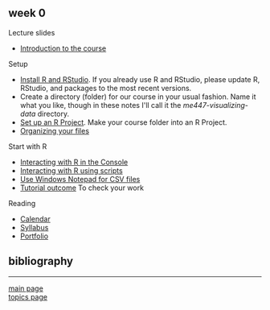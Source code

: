 
week 0
------

Lecture slides

-   [Introduction to the course](../slides/Le01-welcome.pdf)

Setup

-   [Install R and RStudio](https://github.com/DSR-RHIT/install-R-and-RStudio). If you already use R and RStudio, please update R, RStudio, and packages to the most recent versions.
-   Create a directory (folder) for our course in your usual fashion. Name it what you like, though in these notes I'll call it the *me447-visualizing-data* directory.
-   [Set up an R Project](https://github.com/DSR-RHIT/install-R-and-RStudio). Make your course folder into an R Project.
-   [Organizing your files](tut-01_organize-files.md)

Start with R

-   [Interacting with R in the Console](tut-02_using-console.md)
-   [Interacting with R using scripts](tut-03_using-scripts.md)
-   [Use Windows Notepad for CSV files](tut-04_notepad-for-csv.md)
-   [Tutorial outcome](../practiceR/tut01_first-script.R) To check your work

Reading

-   [Calendar](admin-02_calendar.pdf)
-   [Syllabus](admin-03_syllabus.md)
-   [Portfolio](folio-01_portfolio-requirements.md)

bibliography
------------

------------------------------------------------------------------------

[main page](../README.md)<br> [topics page](README-by-topic.md)

